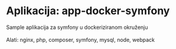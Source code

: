 # Aplikacija: app-docker-symfony
Sample aplikacija za symfony u dockeriziranom okruženju<br />
<br />
Alati: nginx, php, composer, symfony, mysql, node, webpack

